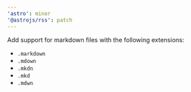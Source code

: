 ```yaml
---
'astro': minor
'@astrojs/rss': patch
---
```


Add support for markdown files with the following extensions:
-	`.markdown`
- `.mdown`
- `.mkdn`
- `.mkd`
- `.mdwn`
